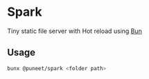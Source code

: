 # Spark

Tiny static file server with Hot reload using [Bun](https://bun.sh/)

## Usage

```bash
bunx @puneet/spark <folder path>
```
